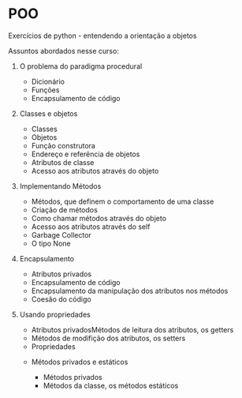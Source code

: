 # POO
Exercícios de python - entendendo a orientação a objetos

Assuntos abordados nesse curso:

1. O problema do paradigma procedural<br>
   <ul>
   <li>Dicionário</li>
   <li>Funções</li>
   <li>Encapsulamento de código</li>
   </ul>

2. Classes e objetos<br>
   <ul>
   <li>Classes</li>
   <li>Objetos</li>
   <li>Função construtora</li>
   <li>Endereço e referência de objetos</li>
   <li>Atributos de classe</li>
   <li>Acesso aos atributos através do objeto</li>
   </ul>

3. Implementando Métodos
   <ul>
   <li>Métodos, que definem o comportamento de uma classe</li>
   <li>Criação de métodos</li>
   <li>Como chamar métodos através do objeto</li>
   <li>Acesso aos atributos através do self</li>
   <li>Garbage Collector</li>
   <li>O tipo None</li>
   </ul>

4. Encapsulamento<br>
   <ul>
   <li>Atributos privados</li>
   <li>Encapsulamento de código</li>
   <li>Encapsulamento da manipulação dos atributos nos métodos</li>
   <li>Coesão do código</li>
   </ul>

5. Usando propriedades<br>
   <ul>
   <li>Atributos privadosMétodos de leitura dos atributos, 
   os getters</li>
   <li>Métodos de modifição dos atributos, 
   os setters</li>
   <li>Propriedades</li>
   
6. Métodos privados e estáticos
   <ul>
   <li>Métodos privados</li>
   <li>Métodos da classe, os métodos estáticos</li>
   </ul>